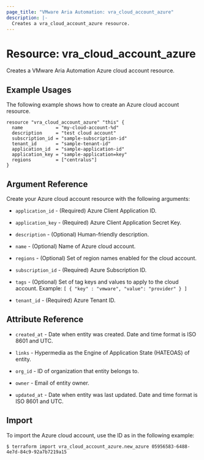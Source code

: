 ```yaml
---
page_title: "VMware Aria Automation: vra_cloud_account_azure"
description: |-
  Creates a vra_cloud_account_azure resource.
---
```


# Resource: vra_cloud_account_azure

Creates a VMware Aria Automation Azure cloud account resource.

## Example Usages

The following example shows how to create an Azure cloud account resource.

```hcl
resource "vra_cloud_account_azure" "this" {
  name            = "my-cloud-account-%d"
  description     = "test cloud account"
  subscription_id = "sample-subscription-id"
  tenant_id       = "sample-tenant-id"
  application_id  = "sample-application-id"
  application_key = "sample-application=key"
  regions         = ["centralus"]
}
```

## Argument Reference

Create your Azure cloud account resource with the following arguments:

* `application_id` - (Required) Azure Client Application ID.

* `application_key` - (Required) Azure Client Application Secret Key.

* `description` - (Optional) Human-friendly description.

* `name` - (Optional) Name of Azure cloud account.

* `regions` - (Optional) Set of region names enabled for the cloud account.

* `subscription_id` - (Required) Azure Subscription ID.

* `tags` - (Optional) Set of tag keys and values to apply to the cloud account. Example: `[ { "key" : "vmware", "value": "provider" } ]`

* `tenant_id` - (Required) Azure Tenant ID.

## Attribute Reference

* `created_at` - Date when entity was created. Date and time format is ISO 8601 and UTC.

* `links` - Hypermedia as the Engine of Application State (HATEOAS) of entity.

* `org_id` - ID of organization that entity belongs to.

* `owner` - Email of entity owner.

* `updated_at` - Date when entity was last updated. Date and time format is ISO 8601 and UTC.

## Import

To import the Azure cloud account, use the ID as in the following example:

`$ terraform import vra_cloud_account_azure.new_azure 05956583-6488-4e7d-84c9-92a7b7219a15`
